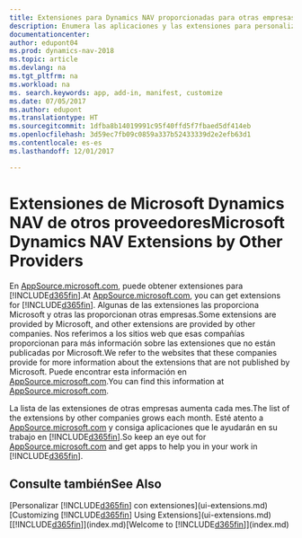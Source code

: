 ```yaml
---
title: Extensiones para Dynamics NAV proporcionadas para otras empresas
description: Enumera las aplicaciones y las extensiones para personalizar Dynamics NAV finanzas proporcionados por otras empresas.
documentationcenter: 
author: edupont04
ms.prod: dynamics-nav-2018
ms.topic: article
ms.devlang: na
ms.tgt_pltfrm: na
ms.workload: na
ms. search.keywords: app, add-in, manifest, customize
ms.date: 07/05/2017
ms.author: edupont
ms.translationtype: HT
ms.sourcegitcommit: 1dfba8b14019991c95f40ffd5f7fbaed5df414eb
ms.openlocfilehash: 3d59ec7fb09c0859a337b52433339d2e2efb63d1
ms.contentlocale: es-es
ms.lasthandoff: 12/01/2017

---
```

# <a name="microsoft-dynamics-nav-extensions-by-other-providers"></a><span data-ttu-id="db241-103">Extensiones de Microsoft Dynamics NAV de otros proveedores</span><span class="sxs-lookup"><span data-stu-id="db241-103">Microsoft Dynamics NAV Extensions by Other Providers</span></span>
<span data-ttu-id="db241-104">En [AppSource.microsoft.com](https://appsource.microsoft.com/), puede obtener extensiones para [!INCLUDE[d365fin](includes/d365fin_md.md)].</span><span class="sxs-lookup"><span data-stu-id="db241-104">At [AppSource.microsoft.com](https://appsource.microsoft.com/), you can get extensions for [!INCLUDE[d365fin](includes/d365fin_md.md)].</span></span> <span data-ttu-id="db241-105">Algunas de las extensiones las proporciona Microsoft y otras las proporcionan otras empresas.</span><span class="sxs-lookup"><span data-stu-id="db241-105">Some extensions are provided by Microsoft, and other extensions are provided by other companies.</span></span> <span data-ttu-id="db241-106">Nos referimos a los sitios web que esas compañías proporcionan para más información sobre las extensiones que no están publicadas por Microsoft.</span><span class="sxs-lookup"><span data-stu-id="db241-106">We refer to the websites that these companies provide for more information about the extensions that are not published by Microsoft.</span></span> <span data-ttu-id="db241-107">Puede encontrar esta información en [AppSource.microsoft.com](https://appsource.microsoft.com/en-us/marketplace/apps?product=dynamics-365%3Bdynamics-365-for-financials&page=1).</span><span class="sxs-lookup"><span data-stu-id="db241-107">You can find this information at [AppSource.microsoft.com](https://appsource.microsoft.com/en-us/marketplace/apps?product=dynamics-365%3Bdynamics-365-for-financials&page=1).</span></span>  

<span data-ttu-id="db241-108">La lista de las extensiones de otras empresas aumenta cada mes.</span><span class="sxs-lookup"><span data-stu-id="db241-108">The list of the extensions by other companies grows each month.</span></span> <span data-ttu-id="db241-109">Esté atento a [AppSource.microsoft.com](https://appsource.microsoft.com/en-us/marketplace/apps?product=dynamics-365%3Bdynamics-365-for-financials&page=1) y consiga aplicaciones que le ayudarán en su trabajo en [!INCLUDE[d365fin](includes/d365fin_md.md)].</span><span class="sxs-lookup"><span data-stu-id="db241-109">So keep an eye out for [AppSource.microsoft.com](https://appsource.microsoft.com/en-us/marketplace/apps?product=dynamics-365%3Bdynamics-365-for-financials&page=1) and get apps to help you in your work in [!INCLUDE[d365fin](includes/d365fin_md.md)].</span></span>  

## <a name="see-also"></a><span data-ttu-id="db241-110">Consulte también</span><span class="sxs-lookup"><span data-stu-id="db241-110">See Also</span></span>
<span data-ttu-id="db241-111">[Personalizar [!INCLUDE[d365fin](includes/d365fin_md.md)] con extensiones](ui-extensions.md)</span><span class="sxs-lookup"><span data-stu-id="db241-111">[Customizing [!INCLUDE[d365fin](includes/d365fin_md.md)] Using Extensions](ui-extensions.md)</span></span>  
<span data-ttu-id="db241-112">[[!INCLUDE[d365fin](includes/d365fin_md.md)]](index.md)</span><span class="sxs-lookup"><span data-stu-id="db241-112">[Welcome to [!INCLUDE[d365fin](includes/d365fin_md.md)]](index.md)</span></span>  

